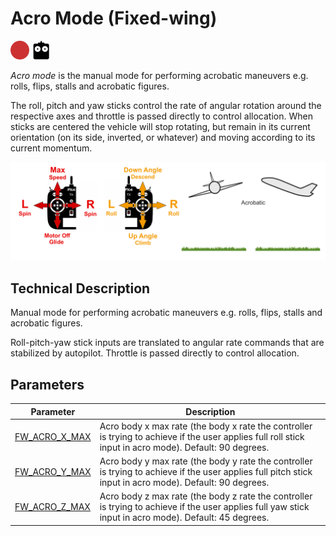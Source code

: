 # Acro Mode (Fixed-wing)

<img src="../../assets/site/difficulty_hard.png" title="Hard to fly" width="30px" />&nbsp;<img src="../../assets/site/remote_control.svg" title="Manual/Remote control required" width="30px" />&nbsp;

_Acro mode_ is the manual mode for performing acrobatic maneuvers e.g. rolls, flips, stalls and acrobatic figures.

The roll, pitch and yaw sticks control the rate of angular rotation around the respective axes and throttle is passed directly to control allocation.
When sticks are centered the vehicle will stop rotating, but remain in its current orientation (on its side, inverted, or whatever) and moving according to its current momentum.

![FW Manual Acrobatic Flight](../../assets/flight_modes/acrobatic_fw.png)

## Technical Description

Manual mode for performing acrobatic maneuvers e.g. rolls, flips, stalls and acrobatic figures.

Roll-pitch-yaw stick inputs are translated to angular rate commands that are stabilized by autopilot.
Throttle is passed directly to control allocation.

## Parameters

| Parameter                                                                                          | Description                                                                                                                                              |
| -------------------------------------------------------------------------------------------------- | -------------------------------------------------------------------------------------------------------------------------------------------------------- |
| <a id="FW_ACRO_X_MAX"></a>[FW_ACRO_X_MAX](../advanced_config/parameter_reference.md#FW_ACRO_X_MAX) | Acro body x max rate (the body x rate the controller is trying to achieve if the user applies full roll stick input in acro mode). Default: 90 degrees.  |
| <a id="FW_ACRO_Y_MAX"></a>[FW_ACRO_Y_MAX](../advanced_config/parameter_reference.md#FW_ACRO_Y_MAX) | Acro body y max rate (the body y rate the controller is trying to achieve if the user applies full pitch stick input in acro mode). Default: 90 degrees. |
| <a id="FW_ACRO_Z_MAX"></a>[FW_ACRO_Z_MAX](../advanced_config/parameter_reference.md#FW_ACRO_Z_MAX) | Acro body z max rate (the body z rate the controller is trying to achieve if the user applies full yaw stick input in acro mode). Default: 45 degrees.   |
